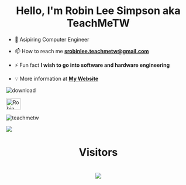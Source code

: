 <h1 align="center">Hello, I'm Robin Lee Simpson aka TeachMeTW</h1>

- 🔭 Asipiring Computer Engineer 
- 📫 How to reach me **srobinlee.teachmetw@gmail.com**

- ⚡ Fun fact **I wish to go into software and hardware engineering**
- 💡 More information at **[My Website](https://teachmetw.github.io)**

![download](https://user-images.githubusercontent.com/80879010/200408523-31a9b795-0e65-4e7f-a9ad-94c72f5c6442.gif)


<a href="https://www.linkedin.com/in/robin-simpson-00620520b/" target="blank"><img align="center" src="https://raw.githubusercontent.com/rahuldkjain/github-profile-readme-generator/master/src/images/icons/Social/linked-in-alt.svg" alt="Robin Lee Simpson" height="30" width="40" /></a>
</p>

<p><img src="https://github-readme-stats-i56e.vercel.app/api?username=teachmetw&show_icons=true" alt="teachmetw" /></p>
<p><img align="center" src="https://github-readme-stats-i56e.vercel.app/api/top-langs/?username=teachmetw&hide=tex&title_color=ffffff&text_color=c9cacc&icon_color=2bbc8a&bg_color=1d1f21&langs_count=4" /></p>


<h1 align="center">Visitors</h1>

<h1 align="center">

[![](https://steins-gate-visitor-count.greenhandatsjtu.repl.co/teachmetw)](https://github.com/greenhandatsjtu/steins-gate-visitor-count)
  
 </h1>


